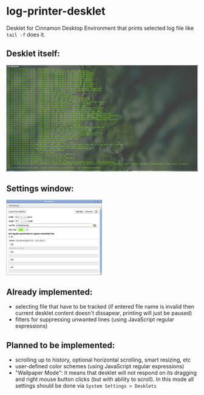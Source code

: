 # log-printer-desklet

Desklet for Cinnamon Desktop Environment that prints selected log file like `tail -f` does it.

## Desklet itself:
<img src="https://github.com/flaz14/log-printer-desklet/blob/master/images/screenshot-full-desklet.png" />

## Settings window:
<img width="50%" src="https://github.com/flaz14/log-printer-desklet/blob/master/images/screenshot-settings-window.png" />

## Already implemented:
- selecting file that have to be tracked (if entered file name is invalid then current desklet content doesn't dissapear, printing will just be paused)
- filters for suppressing unwanted lines (using JavaScript regular expressions)

## Planned to be implemented:
- scrolling up to history, optional horizontal scrolling, smart resizing, etc
- user-defined color schemes (using JavaScript regular expressions)
- "Wallpaper Mode": it means that desklet will not respond on its dragging and right mouse button clicks (but with ability to scroll). In this mode all settings should be done via `System Settings > Desklets`
